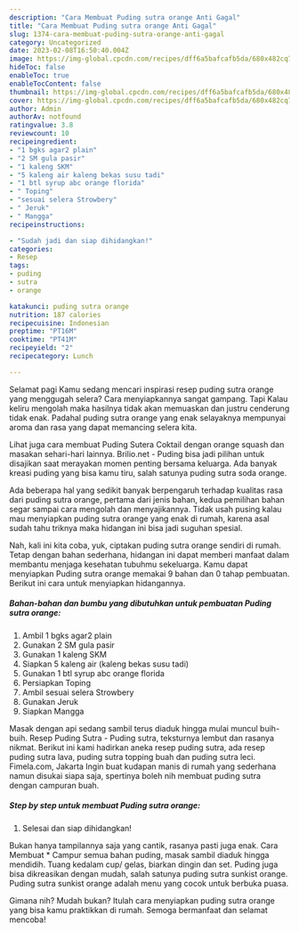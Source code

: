 ```yaml
---
description: "Cara Membuat Puding sutra orange Anti Gagal"
title: "Cara Membuat Puding sutra orange Anti Gagal"
slug: 1374-cara-membuat-puding-sutra-orange-anti-gagal
category: Uncategorized
date: 2023-02-08T16:50:40.004Z
image: https://img-global.cpcdn.com/recipes/dff6a5bafcafb5da/680x482cq70/puding-sutra-orange-foto-resep-utama.jpg
hideToc: false
enableToc: true
enableTocContent: false
thumbnail: https://img-global.cpcdn.com/recipes/dff6a5bafcafb5da/680x482cq70/puding-sutra-orange-foto-resep-utama.jpg
cover: https://img-global.cpcdn.com/recipes/dff6a5bafcafb5da/680x482cq70/puding-sutra-orange-foto-resep-utama.jpg
author: Admin
authorAv: notfound
ratingvalue: 3.8
reviewcount: 10
recipeingredient:
- "1 bgks agar2 plain"
- "2 SM gula pasir"
- "1 kaleng SKM"
- "5 kaleng air kaleng bekas susu tadi"
- "1 btl syrup abc orange florida"
- " Toping"
- "sesuai selera Strowbery"
- " Jeruk"
- " Mangga"
recipeinstructions:

- "Sudah jadi dan siap dihidangkan!"
categories:
- Resep
tags:
- puding
- sutra
- orange

katakunci: puding sutra orange 
nutrition: 187 calories
recipecuisine: Indonesian
preptime: "PT16M"
cooktime: "PT41M"
recipeyield: "2"
recipecategory: Lunch

---
```



Selamat pagi Kamu sedang mencari inspirasi resep puding sutra orange yang menggugah selera? Cara menyiapkannya sangat gampang. Tapi Kalau keliru mengolah maka hasilnya tidak akan memuaskan dan justru cenderung tidak enak. Padahal puding sutra orange yang enak selayaknya mempunyai aroma dan rasa yang dapat memancing selera kita.


Lihat juga cara membuat Puding Sutera Coktail dengan orange squash dan masakan sehari-hari lainnya. Brilio.net - Puding bisa jadi pilihan untuk disajikan saat merayakan momen penting bersama keluarga. Ada banyak kreasi puding yang bisa kamu tiru, salah satunya puding sutra soda orange.

Ada beberapa hal yang sedikit banyak berpengaruh terhadap kualitas rasa dari puding sutra orange, pertama dari jenis bahan, kedua pemilihan bahan segar sampai cara mengolah dan menyajikannya. Tidak usah pusing kalau mau menyiapkan puding sutra orange yang enak di rumah, karena asal sudah tahu triknya maka hidangan ini bisa jadi suguhan spesial.


Nah, kali ini kita coba, yuk, ciptakan puding sutra orange sendiri di rumah. Tetap dengan bahan sederhana, hidangan ini dapat memberi manfaat dalam membantu menjaga kesehatan tubuhmu sekeluarga. Kamu dapat menyiapkan Puding sutra orange memakai 9 bahan dan 0 tahap pembuatan. Berikut ini cara untuk menyiapkan hidangannya.

<!--inarticleads1-->

##### Bahan-bahan dan bumbu yang dibutuhkan untuk pembuatan Puding sutra orange:

1. Ambil 1 bgks agar2 plain
1. Gunakan 2 SM gula pasir
1. Gunakan 1 kaleng SKM
1. Siapkan 5 kaleng air (kaleng bekas susu tadi)
1. Gunakan 1 btl syrup abc orange florida
1. Persiapkan  Toping
1. Ambil sesuai selera Strowbery
1. Gunakan  Jeruk
1. Siapkan  Mangga


Masak dengan api sedang sambil terus diaduk hingga mulai muncul buih-buih. Resep Puding Sutra - Puding sutra, teksturnya lembut dan rasanya nikmat. Berikut ini kami hadirkan aneka resep puding sutra, ada resep puding sutra lava, puding sutra topping buah dan puding sutra leci. Fimela.com, Jakarta Ingin buat kudapan manis di rumah yang sederhana namun disukai siapa saja, spertinya boleh nih membuat puding sutra dengan campuran buah. 

<!--inarticleads2-->

##### Step by step untuk membuat Puding sutra orange:


1. Selesai dan siap dihidangkan!

Bukan hanya tampilannya saja yang cantik, rasanya pasti juga enak. Cara Membuat * Campur semua bahan puding, masak sambil diaduk hingga mendidih. Tuang kedalam cup/ gelas, biarkan dingin dan set. Puding juga bisa dikreasikan dengan mudah, salah satunya puding sutra sunkist orange. Puding sutra sunkist orange adalah menu yang cocok untuk berbuka puasa. 

Gimana nih? Mudah bukan? Itulah cara menyiapkan puding sutra orange yang bisa kamu praktikkan di rumah. Semoga bermanfaat dan selamat mencoba!
